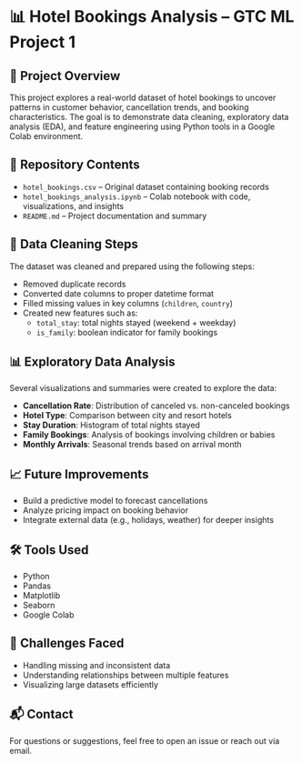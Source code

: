 # 📊 Hotel Bookings Analysis – GTC ML Project 1

## 🏨 Project Overview
This project explores a real-world dataset of hotel bookings to uncover patterns in customer behavior, cancellation trends, and booking characteristics. The goal is to demonstrate data cleaning, exploratory data analysis (EDA), and feature engineering using Python tools in a Google Colab environment.

## 📁 Repository Contents
- `hotel_bookings.csv` – Original dataset containing booking records
- `hotel_bookings_analysis.ipynb` – Colab notebook with code, visualizations, and insights
- `README.md` – Project documentation and summary

## 🧹 Data Cleaning Steps
The dataset was cleaned and prepared using the following steps:
- Removed duplicate records
- Converted date columns to proper datetime format
- Filled missing values in key columns (`children`, `country`)
- Created new features such as:
  - `total_stay`: total nights stayed (weekend + weekday)
  - `is_family`: boolean indicator for family bookings

## 📊 Exploratory Data Analysis
Several visualizations and summaries were created to explore the data:
- **Cancellation Rate**: Distribution of canceled vs. non-canceled bookings
- **Hotel Type**: Comparison between city and resort hotels
- **Stay Duration**: Histogram of total nights stayed
- **Family Bookings**: Analysis of bookings involving children or babies
- **Monthly Arrivals**: Seasonal trends based on arrival month

## 📈 Future Improvements
- Build a predictive model to forecast cancellations
- Analyze pricing impact on booking behavior
- Integrate external data (e.g., holidays, weather) for deeper insights

## 🛠️ Tools Used
- Python
- Pandas
- Matplotlib
- Seaborn
- Google Colab

## 🚧 Challenges Faced
- Handling missing and inconsistent data
- Understanding relationships between multiple features
- Visualizing large datasets efficiently

## 📬 Contact
For questions or suggestions, feel free to open an issue or reach out via email.

